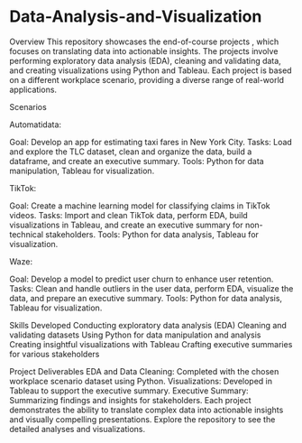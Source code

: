 # Data-Analysis-and-Visualization
Overview
This repository showcases the end-of-course projects , which focuses on translating data into actionable insights. The projects involve performing exploratory data analysis (EDA), cleaning and validating data, and creating visualizations using Python and Tableau. Each project is based on a different workplace scenario, providing a diverse range of real-world applications.

Scenarios

Automatidata:

Goal: Develop an app for estimating taxi fares in New York City.
Tasks: Load and explore the TLC dataset, clean and organize the data, build a dataframe, and create an executive summary.
Tools: Python for data manipulation, Tableau for visualization.

TikTok:

Goal: Create a machine learning model for classifying claims in TikTok videos.
Tasks: Import and clean TikTok data, perform EDA, build visualizations in Tableau, and create an executive summary for non-technical stakeholders.
Tools: Python for data analysis, Tableau for visualization.

Waze:

Goal: Develop a model to predict user churn to enhance user retention.
Tasks: Clean and handle outliers in the user data, perform EDA, visualize the data, and prepare an executive summary.
Tools: Python for data analysis, Tableau for visualization.

Skills Developed
Conducting exploratory data analysis (EDA)
Cleaning and validating datasets
Using Python for data manipulation and analysis
Creating insightful visualizations with Tableau
Crafting executive summaries for various stakeholders

Project Deliverables
EDA and Data Cleaning: Completed with the chosen workplace scenario dataset using Python.
Visualizations: Developed in Tableau to support the executive summary.
Executive Summary: Summarizing findings and insights for stakeholders.
Each project demonstrates the ability to translate complex data into actionable insights and visually compelling presentations. Explore the repository to see the detailed analyses and visualizations.
